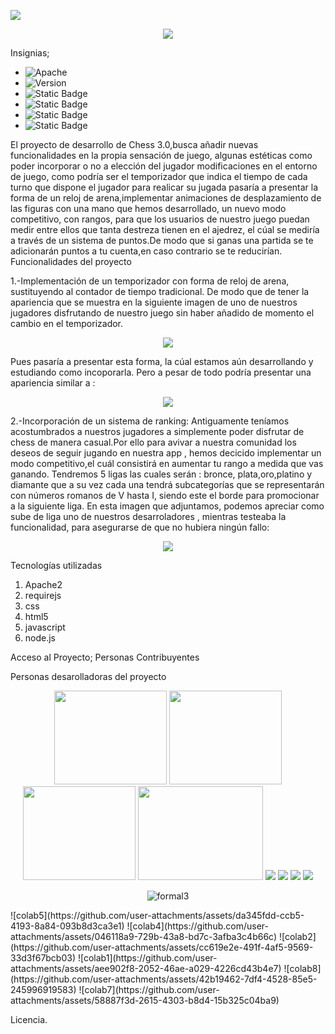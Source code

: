 
<p>
  <img src="https://github.com/user-attachments/assets/7020ffe0-389c-4fe2-ad3b-b3438d8705d9">
</p>
<p align="center">
  <img src="https://github.com/user-attachments/assets/20e13f32-e8a5-48f6-8ef4-b1da87473d8a">
</p>
<p>
Insignias;
<ul>
  <li><img alt="Apache" src="https://img.shields.io/badge/Lisense-Apache%202.0-yellow?style=plastic&labelColor=black"></li>
  <li><img alt="Version" src="https://img.shields.io/badge/Version-Chess%203.2-red?style=plastic&labelColor=black"></li>
  <li><img alt="Static Badge" src="https://img.shields.io/badge/licence-MIT-purple?style=plastic&labelColor=black"></li>
  <li><img alt="Static Badge" src="https://img.shields.io/badge/Tests-developing-green?style=plastic&labelColor=red"></li>
  <li><img alt="Static Badge" src="https://img.shields.io/badge/Release%20Date-September-orange?style=plastic&labelColor=Grey"></li>
  <li><img alt="Static Badge" src="https://img.shields.io/badge/requirejs-2.3.7-blue?style=plastic"></li>

</ul>

El proyecto de desarrollo de Chess 3.0,busca añadir nuevas funcionalidades en la propia sensación de juego, algunas estéticas como poder incorporar o no a elección del jugador modificaciones en el entorno de juego, como podría ser el temporizador que indica el tiempo de cada turno que dispone el jugador para realicar su jugada pasaría a presentar la  forma de un reloj de arena,implementar animaciones de desplazamiento de las  figuras con una mano que hemos desarrollado, un  nuevo modo competitivo, con rangos, para que los usuarios de nuestro juego puedan medir entre ellos que tanta destreza tienen en el ajedrez, el cúal se mediría a través de un sistema de puntos.De modo que si ganas una partida se te adicionarán puntos a tu cuenta,en caso contrario se te reducirían.
Funcionalidades del proyecto

1.-Implementación de un temporizador con forma de reloj de arena, sustituyendo al contador de tiempo tradicional.
    De modo que de tener la apariencia que se muestra en  la siguiente imagen de uno de nuestros jugadores disfrutando de nuestro juego sin haber añadido de momento el cambio en el temporizador.
<p align="center">
  <img src="https://github.com/user-attachments/assets/4a044f0f-6dc2-4e2a-b5e4-b55a0b5102d5">
</p>
Pues pasaría a presentar esta forma, la cúal estamos aún desarrollando y estudiando como incoporarla. Pero a pesar de todo podría presentar una apariencia similar a :

<p align="center">
  <img src="https://github.com/user-attachments/assets/638210e9-1452-4dd5-a1a6-475dced4137c">
</p>

2.-Incorporación de un sistema de ranking: Antiguamente teníamos acostumbrados a nuestros jugadores a simplemente poder disfrutar de chess de manera casual.Por ello para avivar a nuestra comunidad los deseos de seguir jugando en nuestra app ,
hemos decicido implementar un modo competitivo,el cuál consistirá en aumentar tu rango a medida que vas ganando.
  Tendremos 5 ligas las cuales serán : bronce, plata,oro,platino y diamante que a su vez cada una tendrá subcategorías que se representarán con números romanos de V hasta I, siendo este el borde para promocionar a la siguiente liga.
  En esta imagen que adjuntamos, podemos apreciar como sube de liga uno de nuestros desarroladores , mientras testeaba la funcionalidad, para asegurarse de que no hubiera ningún fallo:
  
  <p align="center">
    <img src="https://github.com/user-attachments/assets/5ba4baed-c0aa-403f-b375-1b0e32b0d006"
  </p>

Tecnologías utilizadas
<ol>
  <li>Apache2</li>
  <li>requirejs</li>
  <li>css</li>
  <li>html5</li>
  <li>javascript</li>
  <li>node.js</li>
</ol>


Acceso al Proyecto;
Personas Contribuyentes



Personas desarolladoras del proyecto
<div align="center">
  <img  width="180px" height="150px" src="https://github.com/user-attachments/assets/da345fdd-ccb5-4193-8a84-093b8d3ca3e1">
  <img width="180px" height="150px" src="https://github.com/user-attachments/assets/046118a9-729b-43a8-bd7c-3afba3c4b66c">
  <img  width="180px" height="150px" src="https://github.com/user-attachments/assets/58887f3d-2615-4303-b8d4-15b325c04ba9">
  <img    width="200px" height="150px" src="https://github.com/user-attachments/assets/58887f3d-2615-4303-b8d4-15b325c04ba9">
  <img src="https://github.com/user-attachments/assets/da345fdd-ccb5-4193-8a84-093b8d3ca3e1">
  <img src="https://github.com/user-attachments/assets/da345fdd-ccb5-4193-8a84-093b8d3ca3e1">
  <img src="https://github.com/user-attachments/assets/da345fdd-ccb5-4193-8a84-093b8d3ca3e1">
  <img src="https://github.com/user-attachments/assets/da345fdd-ccb5-4193-8a84-093b8d3ca3e1">
  
  ![formal3](https://github.com/user-attachments/assets/177d09ae-c773-4833-b830-3cd9fa5db213)

</div>
![colab5](https://github.com/user-attachments/assets/da345fdd-ccb5-4193-8a84-093b8d3ca3e1)
![colab4](https://github.com/user-attachments/assets/046118a9-729b-43a8-bd7c-3afba3c4b66c)
![colab2](https://github.com/user-attachments/assets/cc619e2e-491f-4af5-9569-33d3f67bcb03)
![colab1](https://github.com/user-attachments/assets/aee902f8-2052-46ae-a029-4226cd43b4e7)
![colab8](https://github.com/user-attachments/assets/42b19462-7df4-4528-85e5-245996919583)
![colab7](https://github.com/user-attachments/assets/58887f3d-2615-4303-b8d4-15b325c04ba9)

<div>
  
</div>

Licencia.

